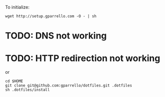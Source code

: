 To initialize:
```
wget http://setup.gparrello.com -O - | sh
```
# TODO: DNS not working
# TODO: HTTP redirection not working

or
```shell
cd $HOME
git clone git@github.com:gparrello/dotfiles.git .dotfiles
sh .dotfiles/install
```
